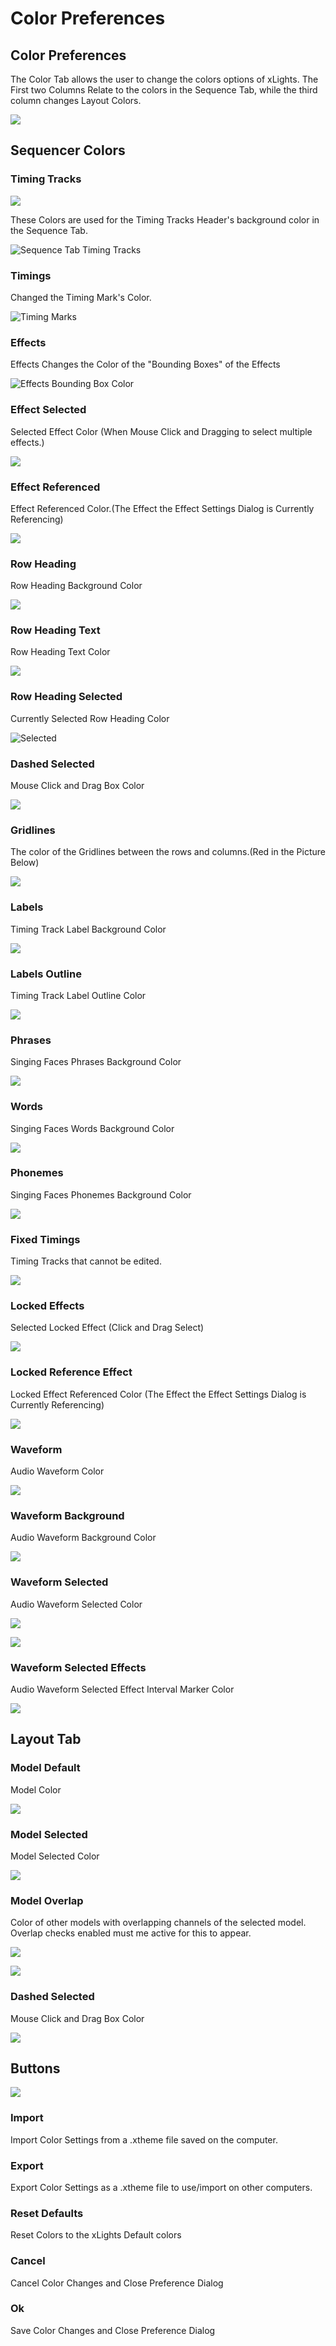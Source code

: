 # Color Preferences

## Color Preferences

The Color Tab allows the user to change the colors options of xLights. The First two Columns Relate to the colors in the Sequence Tab, while the third column changes Layout Colors.

![](../../../../.gitbook/assets/image%20%28805%29.png)

## Sequencer Colors

### Timing Tracks

![](../../../../.gitbook/assets/image%20%28643%29.png)

These Colors are used for the Timing Tracks Header's background color in the Sequence Tab.

![Sequence Tab Timing Tracks](../../../../.gitbook/assets/image%20%28652%29.png)

### Timings

Changed the Timing Mark's Color.

![Timing Marks](../../../../.gitbook/assets/image%20%28459%29.png)

### Effects

Effects Changes the Color of the "Bounding Boxes" of the Effects

![Effects Bounding Box Color](../../../../.gitbook/assets/image%20%28745%29.png)

### Effect Selected

Selected Effect Color \(When Mouse Click and Dragging to select multiple effects.\)

![](../../../../.gitbook/assets/image%20%28739%29.png)

### Effect Referenced

Effect Referenced Color.\(The Effect the Effect Settings Dialog is Currently Referencing\)

![](../../../../.gitbook/assets/image%20%28521%29.png)

### Row Heading

Row Heading Background Color

![](../../../../.gitbook/assets/image%20%28754%29.png)

### Row Heading Text

Row Heading Text Color

![](../../../../.gitbook/assets/image%20%28396%29.png)

### Row Heading Selected

Currently Selected Row Heading Color

![Selected](../../../../.gitbook/assets/image%20%286%29.png)

### Dashed Selected

Mouse Click and Drag Box Color

![](../../../../.gitbook/assets/image%20%28491%29.png)

### Gridlines

The color of the Gridlines between the rows and columns.\(Red in the Picture Below\)

![](../../../../.gitbook/assets/image%20%28202%29.png)

### Labels

Timing Track Label Background Color

![](../../../../.gitbook/assets/image%20%28361%29.png)

### Labels Outline

Timing Track Label Outline Color

![](../../../../.gitbook/assets/image%20%28162%29.png)

### Phrases

Singing Faces Phrases Background Color

![](../../../../.gitbook/assets/image-791.png)

### Words

Singing Faces Words Background Color

![](../../../../.gitbook/assets/image-782.png)

### Phonemes

Singing Faces Phonemes Background Color

![](../../../../.gitbook/assets/image%20%28249%29.png)

### Fixed Timings

Timing Tracks that cannot be edited.

![](../../../../.gitbook/assets/image%20%28620%29.png)

### Locked Effects

Selected Locked Effect \(Click and Drag Select\)

![](../../../../.gitbook/assets/image%20%28478%29.png)

### Locked Reference Effect

Locked Effect Referenced Color \(The Effect the Effect Settings Dialog is Currently Referencing\)

![](../../../../.gitbook/assets/image%20%28442%29.png)

### Waveform

Audio Waveform Color

![](../../../../.gitbook/assets/image%20%28644%29.png)

### Waveform Background

Audio Waveform Background Color

![](../../../../.gitbook/assets/image%20%28693%29.png)

### Waveform Selected

Audio Waveform Selected Color

![](../../../../.gitbook/assets/image%20%28693%29.png)

![](../../../../.gitbook/assets/image%20%28743%29.png)

### Waveform Selected Effects

Audio Waveform Selected Effect Interval Marker Color

![](../../../../.gitbook/assets/image%20%28517%29.png)

## Layout Tab

### Model Default

Model Color

![](../../../../.gitbook/assets/image%20%28801%29.png)

### Model Selected

Model Selected Color

![](../../../../.gitbook/assets/image%20%28820%29.png)

### Model Overlap

Color of other models with overlapping channels of the selected model. Overlap checks enabled must me active for this to appear.

![](../../../../.gitbook/assets/image%20%2860%29.png)

![](../../../../.gitbook/assets/image%20%28779%29.png)

### Dashed Selected

Mouse Click and Drag Box Color

![](../../../../.gitbook/assets/image%20%2879%29.png)

## Buttons

![](../../../../.gitbook/assets/image-757.png)

### Import

Import Color Settings from a .xtheme file saved on the computer.

### Export

Export Color Settings as a .xtheme file to use/import on other computers.

### Reset Defaults

Reset Colors to the xLights Default colors

### Cancel

Cancel Color Changes and Close Preference Dialog

### Ok

Save Color Changes and Close Preference Dialog

